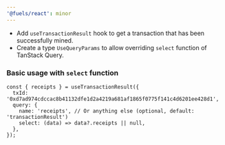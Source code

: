 ```yaml
---
'@fuels/react': minor
---
```


- Add `useTransactionResult` hook to get a transaction that has been successfully mined.
- Create a type `UseQueryParams` to allow overriding `select` function of TanStack Query.

### Basic usage with `select` function

```tsx
const { receipts } = useTransactionResult({
  txId: '0xd7ad974cdccac8b41132dfe1d2a4219a681af1865f0775f141c4d6201ee428d1',
  query: {
    name: 'receipts', // Or anything else (optional, default: 'transactionResult')
    select: (data) => data?.receipts || null,
  },
});
```
